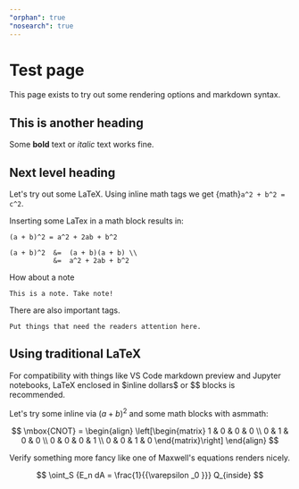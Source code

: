 ```yaml
---
"orphan": true
"nosearch": true
---
```


# Test page

This page exists to try out some rendering options and markdown syntax.

## This is another heading

Some **bold** text or _italic_ text works fine.

## Next level heading

Let's try out some LaTeX. Using inline math tags we get {math}`a^2 + b^2 = c^2`.

Inserting some LaTex in a math block results in:

```{math}
(a + b)^2 = a^2 + 2ab + b^2

(a + b)^2  &=  (a + b)(a + b) \\
           &=  a^2 + 2ab + b^2
```

How about a note

```{note}
This is a note. Take note!
```

There are also important tags.

```{important}
Put things that need the readers attention here.
```

## Using traditional LaTeX

For compatibility with things like VS Code markdown preview and Jupyter
notebooks, LaTeX enclosed in \$inline dollars\$ or \$\$ blocks is recommended.

Let's try some inline via $(a+b)^2$ and some math blocks with asmmath:

$$
\mbox{CNOT} =
\begin{align}
    \left[\begin{matrix}
        1 & 0 & 0 & 0 \\
        0 & 1 & 0 & 0 \\
        0 & 0 & 0 & 1 \\
        0 & 0 & 1 & 0
     \end{matrix}\right]
\end{align}
$$

Verify something more fancy like one of Maxwell's equations renders nicely.

$$
\oint_S {E_n dA = \frac{1}{{\varepsilon _0 }}} Q_{inside}
$$
